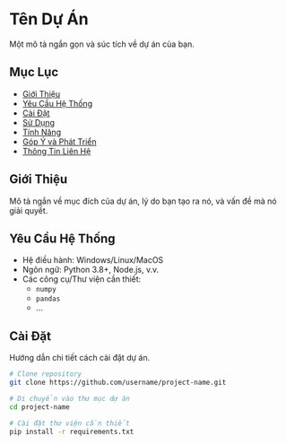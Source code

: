 # Tên Dự Án
Một mô tả ngắn gọn và súc tích về dự án của bạn.

## Mục Lục
- [Giới Thiệu](#giới-thiệu)
- [Yêu Cầu Hệ Thống](#yêu-cầu-hệ-thống)
- [Cài Đặt](#cài-đặt)
- [Sử Dụng](#sử-dụng)
- [Tính Năng](#tính-năng)
- [Góp Ý và Phát Triển](#góp-ý-và-phát-triển)
- [Thông Tin Liên Hệ](#thông-tin-liên-hệ)

## Giới Thiệu
Mô tả ngắn về mục đích của dự án, lý do bạn tạo ra nó, và vấn đề mà nó giải quyết.

## Yêu Cầu Hệ Thống
- Hệ điều hành: Windows/Linux/MacOS
- Ngôn ngữ: Python 3.8+, Node.js, v.v.
- Các công cụ/Thư viện cần thiết:
  - `numpy`
  - `pandas`
  - ...

## Cài Đặt
Hướng dẫn chi tiết cách cài đặt dự án.

```bash
# Clone repository
git clone https://github.com/username/project-name.git

# Di chuyển vào thư mục dự án
cd project-name

# Cài đặt thư viện cần thiết
pip install -r requirements.txt
